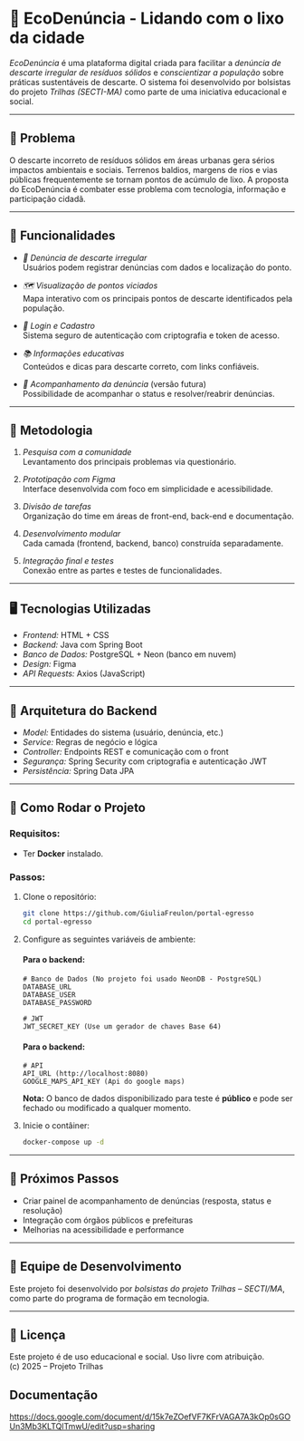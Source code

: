 # 🌱 EcoDenúncia - Lidando com o lixo da cidade

*EcoDenúncia* é uma plataforma digital criada para facilitar a *denúncia de descarte irregular de resíduos sólidos* e *conscientizar a população* sobre práticas sustentáveis de descarte. O sistema foi desenvolvido por bolsistas do projeto *Trilhas (SECTI-MA)* como parte de uma iniciativa educacional e social.

---

## 📌 Problema

O descarte incorreto de resíduos sólidos em áreas urbanas gera sérios impactos ambientais e sociais. Terrenos baldios, margens de rios e vias públicas frequentemente se tornam pontos de acúmulo de lixo. A proposta do EcoDenúncia é combater esse problema com tecnologia, informação e participação cidadã.

---

## 🔧 Funcionalidades

- *📝 Denúncia de descarte irregular*  
  Usuários podem registrar denúncias com dados e localização do ponto.

- *🗺 Visualização de pontos viciados*  
  Mapa interativo com os principais pontos de descarte identificados pela população.

- *🔐 Login e Cadastro*  
  Sistema seguro de autenticação com criptografia e token de acesso.

- *📚 Informações educativas*  
  Conteúdos e dicas para descarte correto, com links confiáveis.

- *📄 Acompanhamento da denúncia* (versão futura)  
  Possibilidade de acompanhar o status e resolver/reabrir denúncias.

---

## 🧠 Metodologia

1. *Pesquisa com a comunidade*  
   Levantamento dos principais problemas via questionário.

2. *Prototipação com Figma*  
   Interface desenvolvida com foco em simplicidade e acessibilidade.

3. *Divisão de tarefas*  
   Organização do time em áreas de front-end, back-end e documentação.

4. *Desenvolvimento modular*  
   Cada camada (frontend, backend, banco) construída separadamente.

5. *Integração final e testes*  
   Conexão entre as partes e testes de funcionalidades.

---

## 🖥 Tecnologias Utilizadas

- *Frontend:* HTML + CSS  
- *Backend:* Java com Spring Boot  
- *Banco de Dados:* PostgreSQL + Neon (banco em nuvem)  
- *Design:* Figma  
- *API Requests:* Axios (JavaScript)

---

## 🧱 Arquitetura do Backend

- *Model:* Entidades do sistema (usuário, denúncia, etc.)  
- *Service:* Regras de negócio e lógica  
- *Controller:* Endpoints REST e comunicação com o front  
- *Segurança:* Spring Security com criptografia e autenticação JWT  
- *Persistência:* Spring Data JPA

---

## 🚀 Como Rodar o Projeto

### Requisitos:
- Ter **Docker** instalado.

### Passos:
1. Clone o repositório:
   ```bash
   git clone https://github.com/GiuliaFreulon/portal-egresso
   cd portal-egresso
   ```

2. Configure as seguintes variáveis de ambiente:
   #### Para o backend:

   ```env
   # Banco de Dados (No projeto foi usado NeonDB - PostgreSQL)
   DATABASE_URL
   DATABASE_USER
   DATABASE_PASSWORD

   # JWT
   JWT_SECRET_KEY (Use um gerador de chaves Base 64)
   ```
   
   #### Para o backend:
   
   ```env
   # API
   API_URL (http://localhost:8080)
   GOOGLE_MAPS_API_KEY (Api do google maps)
   ```

    **Nota:** O banco de dados disponibilizado para teste é **público** e pode ser fechado ou modificado a qualquer momento.

4. Inicie o contâiner:
   ```bash
   docker-compose up -d
   ```

---

## 🔮 Próximos Passos

- Criar painel de acompanhamento de denúncias (resposta, status e resolução)
- Integração com órgãos públicos e prefeituras
- Melhorias na acessibilidade e performance

---

## 👥 Equipe de Desenvolvimento

Este projeto foi desenvolvido por *bolsistas do projeto Trilhas – SECTI/MA*, como parte do programa de formação em tecnologia.

---

## 📄 Licença

Este projeto é de uso educacional e social. Uso livre com atribuição.  
(c) 2025 – Projeto Trilhas

## Documentação

https://docs.google.com/document/d/15k7eZOefVF7KFrVAGA7A3kOp0sGOUn3Mb3KLTQlTmwU/edit?usp=sharing
